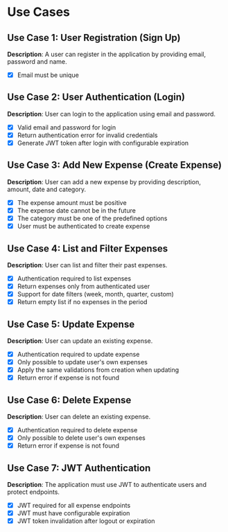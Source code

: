 # Use Cases

## Use Case 1: User Registration (Sign Up)

**Description**: A user can register in the application by providing email, password and name.

- [x] Email must be unique

## Use Case 2: User Authentication (Login)

**Description**: User can login to the application using email and password.

- [x] Valid email and password for login
- [x] Return authentication error for invalid credentials
- [x] Generate JWT token after login with configurable expiration
  
## Use Case 3: Add New Expense (Create Expense)

**Description**: User can add a new expense by providing description, amount, date and category.

- [x] The expense amount must be positive
- [x] The expense date cannot be in the future
- [x] The category must be one of the predefined options 
- [x] User must be authenticated to create expense

## Use Case 4: List and Filter Expenses

**Description**: User can list and filter their past expenses.

- [x] Authentication required to list expenses
- [x] Return expenses only from authenticated user
- [x] Support for date filters (week, month, quarter, custom)
- [x] Return empty list if no expenses in the period

## Use Case 5: Update Expense

**Description**: User can update an existing expense.

- [x] Authentication required to update expense
- [x] Only possible to update user's own expenses
- [x] Apply the same validations from creation when updating
- [x] Return error if expense is not found
  
## Use Case 6: Delete Expense

**Description**: User can delete an existing expense.

- [x] Authentication required to delete expense
- [x] Only possible to delete user's own expenses
- [x] Return error if expense is not found

## Use Case 7: JWT Authentication

**Description**: The application must use JWT to authenticate users and protect endpoints.

- [x] JWT required for all expense endpoints <!-- add a middleware to check for JWT -->
- [x] JWT must have configurable expiration
- [x] JWT token invalidation after logout or expiration